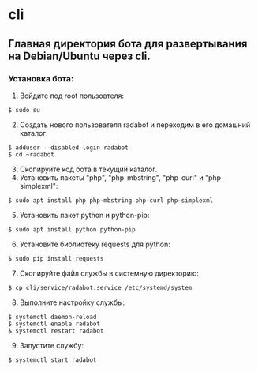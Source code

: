 # cli
## Главная директория бота для развертывания на Debian/Ubuntu через cli. 
### Установка бота:
1. Войдите под root пользовтеля:
```shell
$ sudo su
```
2. Создать нового пользователя radabot и переходим в его домашний каталог:
```shell
$ adduser --disabled-login radabot
$ cd ~radabot
```
3. Скопируйте код бота в текущий каталог.
4. Установить пакеты "php", "php-mbstring", "php-curl" и "php-simplexml":
```shell
$ sudo apt install php php-mbstring php-curl php-simplexml
```
5. Установить пакет python и python-pip:
```shell
$ sudo apt install python python-pip
```
6. Установите библиотеку requests для python:
```shell
$ sudo pip install requests
```
7. Скопируйте файл службы в системную директорию:
```shell
$ cp cli/service/radabot.service /etc/systemd/system
```
8. Выполните настройку службы:
```shell
$ systemctl daemon-reload
$ systemctl enable radabot
$ systemctl restart radabot
```
9. Запустите службу:
```shell
$ systemctl start radabot
```